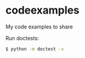 codeexamples
============

My code examples to share

Run doctests:

```sh
$ python -m doctest -v  
``` 
